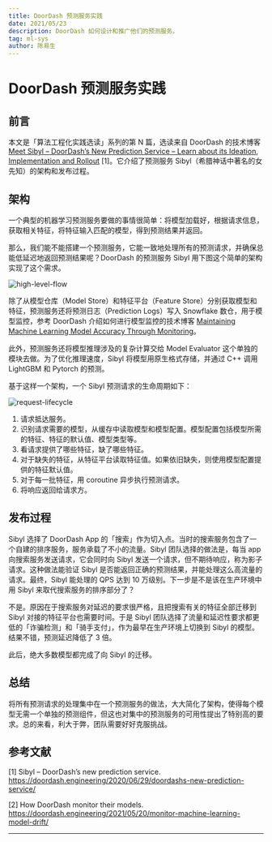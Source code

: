 ```yaml
---
title: DoorDash 预测服务实践
date: 2021/05/23
description: DoorDash 如何设计和推广他们的预测服务。
tag: ml-sys
author: 陈易生
---
```


# DoorDash 预测服务实践

## 前言

本文是「算法工程化实践选读」系列的第 N 篇，选读来自 DoorDash 的技术博客 [Meet Sibyl – DoorDash’s New Prediction Service – Learn about its Ideation, Implementation and Rollout](https://doordash.engineering/2020/06/29/doordashs-new-prediction-service/) [1]。它介绍了预测服务 Sibyl（希腊神话中著名的女先知）的架构和发布过程。

## 架构

一个典型的机器学习预测服务要做的事情很简单：将模型加载好，根据请求信息，获取相关特征，将特征输入匹配的模型，得到预测结果并返回。

那么，我们能不能搭建一个预测服务，它能一致地处理所有的预测请求，并确保总能低延迟地返回预测结果呢？DoorDash 的预测服务 Sibyl 用下图这个简单的架构实现了这个需求。

![high-level-flow](/images/doordash-prediction-service/high-level-flow.jpeg)

除了从模型仓库（Model Store）和特征平台（Feature Store）分别获取模型和特征，预测服务还将预测日志（Prediction Logs）写入 Snowflake 数仓，用于模型监控，参考 DoorDash 介绍如何进行模型监控的技术博客 [Maintaining Machine Learning Model Accuracy Through Monitoring](https://doordash.engineering/2021/05/20/monitor-machine-learning-model-drift/)。

此外，预测服务还将模型推理涉及的复杂计算交给 Model Evaluator 这个单独的模块去做。为了优化推理速度，Sibyl 将模型用原生格式存储，并通过 C++ 调用 LightGBM 和 Pytorch 的预测。

基于这样一个架构，一个 Sibyl 预测请求的生命周期如下：

![request-lifecycle](/images/doordash-prediction-service/request-lifecycle.jpeg)

1. 请求抵达服务。
1. 识别请求需要的模型，从缓存中读取模型和模型配置。模型配置包括模型所需的特征、特征的默认值、模型类型等。
1. 看请求提供了哪些特征，缺了哪些特征。
1. 对于缺失的特征，从特征平台读取特征值。如果依旧缺失，则使用模型配置提供的特征默认值。
1. 对于每一批特征，用 coroutine 异步执行预测请求。
1. 将响应返回给请求方。

## 发布过程

Sibyl 选择了 DoorDash App 的「搜索」作为切入点。当时的搜索服务包含了一个自建的排序服务，服务承载了不小的流量。Sibyl 团队选择的做法是，每当 app 向搜索服务发送请求，它会同时向 Sibyl 发送一个请求，但不期待响应，称为影子请求。这种做法能验证 Sibyl 是否能返回正确的预测结果，并能处理这么高流量的请求。最终，Sibyl 能处理的 QPS 达到 10 万级别。下一步是不是该在生产环境中用 Sibyl 来取代搜索服务的排序部分了？

不是。原因在于搜索服务对延迟的要求很严格，且把搜索有关的特征全部迁移到 Sibyl 对接的特征平台也需要时间。于是 Sibyl 团队选择了流量和延迟性要求都更低的「诈骗检测」和「骑手支付」，作为最早在生产环境上切换到 Sibyl 的模型。结果不错，预测延迟降低了 3 倍。

此后，绝大多数模型都完成了向 Sibyl 的迁移。

## 总结

将所有预测请求的处理集中在一个预测服务的做法，大大简化了架构，使得每个模型无需一个单独的预测组件，但这也对集中的预测服务的可用性提出了特别高的要求。总的来看，利大于弊，团队需要好好克服挑战。

## 参考文献

[1] Sibyl – DoorDash’s new prediction service. https://doordash.engineering/2020/06/29/doordashs-new-prediction-service/

[2] How DoorDash monitor their models. https://doordash.engineering/2021/05/20/monitor-machine-learning-model-drift/

---
